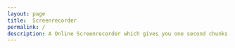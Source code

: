 ```yaml
---
layout: page
title:  Screenrecorder
permalink: /
description: A Online Screenrecorder which gives you one second chunks of the recording.
---
```


